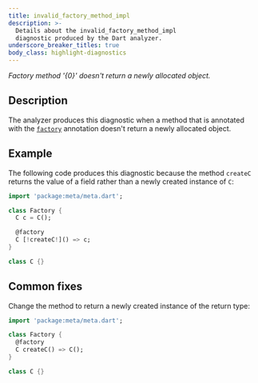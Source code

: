 ```yaml
---
title: invalid_factory_method_impl
description: >-
  Details about the invalid_factory_method_impl
  diagnostic produced by the Dart analyzer.
underscore_breaker_titles: true
body_class: highlight-diagnostics
---
```


_Factory method '{0}' doesn't return a newly allocated object._

## Description

The analyzer produces this diagnostic when a method that is annotated with
the [`factory`][meta-factory] annotation doesn't return a newly allocated
object.

## Example

The following code produces this diagnostic because the method `createC`
returns the value of a field rather than a newly created instance of `C`:

```dart
import 'package:meta/meta.dart';

class Factory {
  C c = C();

  @factory
  C [!createC!]() => c;
}

class C {}
```

## Common fixes

Change the method to return a newly created instance of the return type:

```dart
import 'package:meta/meta.dart';

class Factory {
  @factory
  C createC() => C();
}

class C {}
```

[meta-factory]: https://pub.dev/documentation/meta/latest/meta/factory-constant.html
